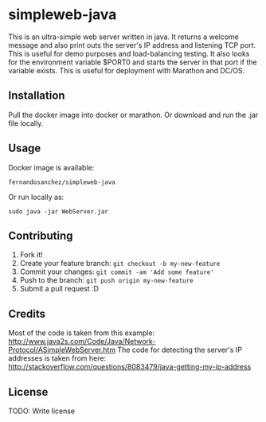 # simpleweb-java

This is an ultra-simple web server written in java. It returns a welcome message and also print outs the server's IP address and listening TCP port. This is useful for demo purposes and load-balancing testing. It also looks for the environment variable $PORT0 and starts the server in that port if the variable exists. This is useful for deployment with Marathon and DC/OS.

## Installation

Pull the docker image into docker or marathon. Or download and run the .jar file locally.

## Usage

Docker image is available:

``` fernandosanchez/simpleweb-java ```

Or run locally as:

``` sudo java -jar WebServer.jar ```

## Contributing

1. Fork it!
2. Create your feature branch: `git checkout -b my-new-feature`
3. Commit your changes: `git commit -am 'Add some feature'`
4. Push to the branch: `git push origin my-new-feature`
5. Submit a pull request :D

## Credits

Most of the code is taken from this example: http://www.java2s.com/Code/Java/Network-Protocol/ASimpleWebServer.htm
The code for detecting the server's IP addresses is taken from here: http://stackoverflow.com/questions/8083479/java-getting-my-ip-address

## License

TODO: Write license
